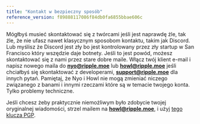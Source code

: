 ```yaml
---
title: "Kontakt w bezpieczny sposób"
reference_version: f89888117086f84db0fa6855bbae606c
---
```

Mógłbyś musieć skontaktować się z twórcami jeśli jest naprawdę źle, tak źle, że nie ufasz nawet klasycznym sposobom kontaktu, takim jak Discord. Lub myślisz że Discord jest zły bo jest kontrolowany przez zły startup w San Francisco który wszędzie daje botnety. Jeśli to jest powód, możesz skontaktować się z nami przez stare dobre maile. Włącz twój klient e-mail i napisz nowego maila do **nyo@ripple.moe** lub **howl@ripple.moe** jeśli chciałbyś się skontaktować z developerami, **support@ripple.moe** dla innych pytań. Pamiętaj, że Nyo i Howl nie mogą zmieniać niczego związanego z banami i innymi rzeczami które są w temacie twojego konta. Tylko problemy techniczne.

Jeśli chcesz żeby praktycznie niemożliwym było zdobycie twojej oryginalnej wiadomości, strzel mailem na **howl@ripple.moe**, i użyj [tego klucza PGP](https://pgp.mit.edu/pks/lookup?op=vindex&search=0x40D328300D245DA5).
